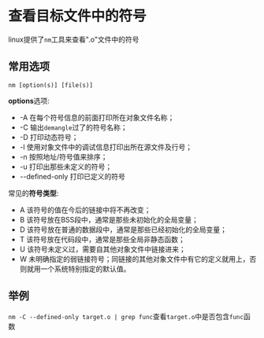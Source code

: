 # 查看目标文件中的符号

linux提供了`nm`工具来查看".o"文件中的符号

## 常用选项

`nm [option(s)] [file(s)]`

**options**选项:

- -A 在每个符号信息的前面打印所在对象文件名称；
- -C 输出`demangle`过了的符号名称；
- -D 打印动态符号；
- -l 使用对象文件中的调试信息打印出所在源文件及行号；
- -n 按照地址/符号值来排序；
- -u 打印出那些未定义的符号；
- --defined-only 打印已定义的符号

常见的**符号类型**:

- A 该符号的值在今后的链接中将不再改变；
- B 该符号放在BSS段中，通常是那些未初始化的全局变量；
- D 该符号放在普通的数据段中，通常是那些已经初始化的全局变量；
- T 该符号放在代码段中，通常是那些全局非静态函数；
- U 该符号未定义过，需要自其他对象文件中链接进来；
- W 未明确指定的弱链接符号；同链接的其他对象文件中有它的定义就用上，否则就用一个系统特别指定的默认值。

## 举例

`nm -C --defined-only target.o | grep func`查看`target.o`中是否包含`func`函数

